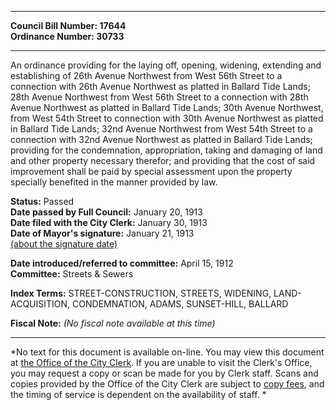 * * * * *  
  
**Council Bill Number: [](#h0)[](#h2)17644**   
**Ordinance Number: 30733**  
  
* * * * *  
  
An ordinance providing for the laying off, opening, widening, extending and establishing of 26th Avenue Northwest from West 56th Street to a connection with 26th Avenue Northwest as platted in Ballard Tide Lands; 28th Avenue Northwest from West 56th Street to a connection with 28th Avenue Northwest as platted in Ballard Tide Lands; 30th Avenue Northwest, from West 54th Street to connection with 30th Avenue Northwest as platted in Ballard Tide Lands; 32nd Avenue Northwest from West 54th Street to a connection with 32nd Avenue Northwest as platted in Ballard Tide Lands; providing for the condemnation, appropriation, taking and damaging of land and other property necessary therefor; and providing that the cost of said improvement shall be paid by special assessment upon the property specially benefited in the manner provided by law.  
  
**Status:** Passed   
**Date passed by Full Council:** January 20, 1913   
**Date filed with the City Clerk:** January 30, 1913   
**Date of Mayor's signature:** January 21, 1913   
[(about the signature date)](/~public/approvaldate.htm)   
  
  
**Date introduced/referred to committee:** April 15, 1912   
**Committee:** Streets & Sewers   
  
**Index Terms:** STREET-CONSTRUCTION, STREETS, WIDENING, LAND-ACQUISITION, CONDEMNATION, ADAMS, SUNSET-HILL, BALLARD  
  
**Fiscal Note:** *(No fiscal note available at this time)*  
  
* * * * *  
  
*No text for this document is available on-line. You may view this document at [the Office of the City Clerk](http://www.seattle.gov/leg/clerk/contactUs.htm). If you are unable to visit the Clerk's Office, you may request a copy or scan be made for you by Clerk staff. Scans and copies provided by the Office of the City Clerk are subject to [copy fees](http://clerk.seattle.gov/~public/clerkfees.htm), and the timing of service is dependent on the availability of staff. *  
  
  
